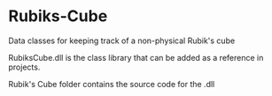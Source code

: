 # Rubiks-Cube
Data classes for keeping track of a non-physical Rubik's cube

RubiksCube.dll is the class library that can be added as a reference in projects.

Rubik's Cube folder contains the source code for the .dll
